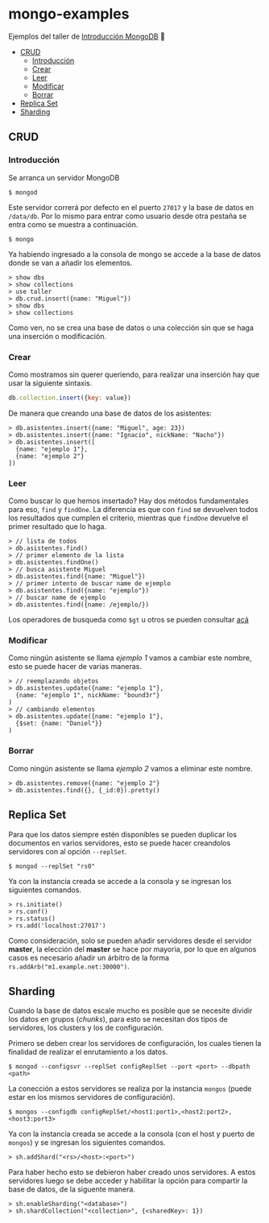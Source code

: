# mongo-examples

Ejemplos del taller de [Introducción MongoDB](https://github.com/beerjs/bogota/blob/master/meetings/Mongo.md) :beers:

  - [CRUD](#crud)
    - [Introducción](#introducción)
    - [Crear](#crear)
    - [Leer](#leer)
    - [Modificar](#modificar)
    - [Borrar](#borrar)
  - [Replica Set](#replica-set)
  - [Sharding](#sharding)

## CRUD
### Introducción
Se arranca un servidor MongoDB

```shell
$ mongod
```

Este servidor correrá por defecto en el puerto `27017` y la base de datos en `/data/db`. Por lo mismo para entrar como usuario desde otra pestaña se entra como se muestra a continuación.

```shell
$ mongo
```

Ya habiendo ingresado a la consola de mongo se accede a la base de datos donde se van a añadir los elementos.

```shell
> show dbs
> show collections
> use taller
> db.crud.insert({name: "Miguel"})
> show dbs
> show collections
```

Como ven, no se crea una base de datos o una colección sin que se haga una inserción o modificación.

### Crear
Como mostramos sin querer queriendo, para realizar una inserción hay que usar la siguiente sintaxis.

```js
db.collection.insert({key: value})
```

De manera que creando una base de datos de los asistentes:

```shell
> db.asistentes.insert({name: "Miguel", age: 23})
> db.asistentes.insert({name: "Ignacio", nickName: "Nacho"})
> db.asistentes.insert([
  {name: "ejemplo 1"},
  {name: "ejemplo 2"}
])
```

### Leer
Como buscar lo que hemos insertado? Hay dos métodos fundamentales para eso, `find` y `findOne`. La diferencia es que con `find` se devuelven todos los resultados que cumplen el criterio, mientras que `findOne` devuelve el primer resultado que lo haga.

```shell
> // lista de todos
> db.asistentes.find()
> // primer elemento de la lista
> db.asistentes.findOne()
> // busca asistente Miguel
> db.asistentes.find({name: "Miguel"})
> // primer intento de buscar name de ejemplo
> db.asistentes.find({name: "ejemplo"})
> // buscar name de ejemplo
> db.asistentes.find({name: /ejemplo/})
```
Los operadores de busqueda como `$gt` u otros se pueden consultar [acá](https://docs.mongodb.org/manual/reference/operator/query/)

### Modificar
Como ningún asistente se llama _ejemplo 1_ vamos a cambiar este nombre, esto se puede hacer de varias maneras.

```shell
> // reemplazando objetos
> db.asistentes.update({name: "ejemplo 1"},
  {name: "ejemplo 1", nickName: "bound3r"}
)
> // cambiando elementos
> db.asistentes.update({name: "ejemplo 1"},
  {$set: {name: "Daniel"}}
)
```

### Borrar
Como ningún asistente se llama _ejemplo 2_ vamos a eliminar este nombre.

```shell
> db.asistentes.remove({name: "ejemplo 2"}
> db.asistentes.find({}, {_id:0}).pretty()
```

## Replica Set
Para que los datos siempre estén disponibles se pueden duplicar los documentos en varios servidores, esto se puede hacer creandolos servidores con al opción `--replSet`.

```shell
$ mongod --replSet "rs0"
```

Ya con la instancia creada se accede a la consola y se ingresan los siguientes comandos.

```shell
> rs.initiate()
> rs.conf()
> rs.status()
> rs.add('localhost:27017')
```

Como consideración, solo se pueden añadir servidores desde el servidor __master__, la elección del __master__ se hace por mayoria, por lo que en algunos casos es necesario añadir un árbitro de la forma `rs.addArb("m1.example.net:30000")`.

## Sharding
Cuando la base de datos escale mucho es posible que se necesite dividir los datos en grupos (_chunks_), para esto se necesitan dos tipos de servidores, los clusters y los de configuración.

Primero se deben crear los servidores de configuración, los cuales tienen la finalidad de realizar el enrutamiento a los datos.

```shell
$ mongod --configsvr --replSet configReplSet --port <port> --dbpath <path>
```

La conección a estos servidores se realiza por la instancia `mongos` (puede estar en los mismos servidores de configuración).

```shell
$ mongos --configdb configReplSet/<host1:port1>,<host2:port2>,<host3:port3>
```

Ya con la instancia creada se accede a la consola (con el host y puerto de `mongos`) y se ingresan los siguientes comandos.

```shell
> sh.addShard("<rs>/<host>:<port>")
```

Para haber hecho esto se debieron haber creado unos servidores. A estos servidores luego se debe acceder y habilitar la opción para compartir la base de datos, de la siguente manera.

```shell
> sh.enableSharding("<database>")
> sh.shardCollection("<collection>", {<sharedKey>: 1})
```
